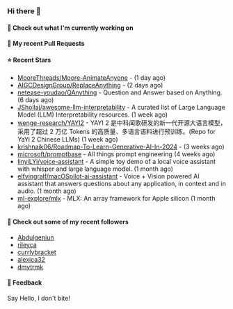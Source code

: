 ### Hi there 👋

#### 👷 Check out what I'm currently working on

#### 🔨 My recent Pull Requests


#### ⭐ Recent Stars

- [MooreThreads/Moore-AnimateAnyone](https://github.com/MooreThreads/Moore-AnimateAnyone) -  (1 day ago)
- [AIGCDesignGroup/ReplaceAnything](https://github.com/AIGCDesignGroup/ReplaceAnything) -  (2 days ago)
- [netease-youdao/QAnything](https://github.com/netease-youdao/QAnything) - Question and Answer based on Anything. (6 days ago)
- [JShollaj/awesome-llm-interpretability](https://github.com/JShollaj/awesome-llm-interpretability) - A curated list of Large Language Model (LLM) Interpretability resources. (1 week ago)
- [wenge-research/YAYI2](https://github.com/wenge-research/YAYI2) - YAYI 2 是中科闻歌研发的新一代开源大语言模型，采用了超过 2 万亿 Tokens 的高质量、多语言语料进行预训练。(Repo for YaYi 2 Chinese LLMs) (1 week ago)
- [krishnaik06/Roadmap-To-Learn-Generative-AI-In-2024](https://github.com/krishnaik06/Roadmap-To-Learn-Generative-AI-In-2024) -  (3 weeks ago)
- [microsoft/promptbase](https://github.com/microsoft/promptbase) - All things prompt engineering (4 weeks ago)
- [linyiLYi/voice-assistant](https://github.com/linyiLYi/voice-assistant) - A simple toy demo of a local voice assistant with whisper and large language model. (1 month ago)
- [elfvingralf/macOSpilot-ai-assistant](https://github.com/elfvingralf/macOSpilot-ai-assistant) - Voice &#43; Vision powered AI assistant that answers questions about any application, in context and in audio. (1 month ago)
- [ml-explore/mlx](https://github.com/ml-explore/mlx) - MLX: An array framework for Apple silicon (1 month ago)

#### 👯 Check out some of my recent followers

- [Abdulgeniun](https://github.com/Abdulgeniun)
- [rileyca](https://github.com/rileyca)
- [currlybracket](https://github.com/currlybracket)
- [alexica32](https://github.com/alexica32)
- [dmytrmk](https://github.com/dmytrmk)

#### 💬 Feedback

Say Hello, I don't bite!